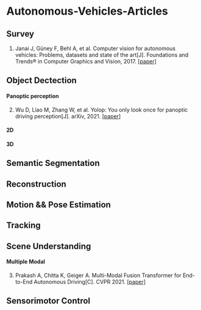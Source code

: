 # Autonomous-Vehicles-Articles

## Survey

1. Janai J, Güney F, Behl A, et al. Computer vision for autonomous vehicles: Problems, datasets and state of the art[J]. Foundations and Trends® in Computer Graphics and Vision, 2017. [[paper]](https://arxiv.org/pdf/1704.05519.pdf)


## Object Dectection

#### Panoptic perception

2. Wu D, Liao M, Zhang W, et al. Yolop: You only look once for panoptic driving perception[J]. arXiv, 2021. [[paper]](https://arxiv.org/pdf/2108.11250.pdf)

#### 2D

#### 3D


## Semantic Segmentation

## Reconstruction

## Motion && Pose Estimation

## Tracking

## Scene Understanding

#### Multiple Modal

3. Prakash A, Chitta K, Geiger A. Multi-Modal Fusion Transformer for End-to-End Autonomous Driving[C]. CVPR 2021. [[paper]](https://arxiv.org/abs/2104.09224.pdf)

## Sensorimotor Control
